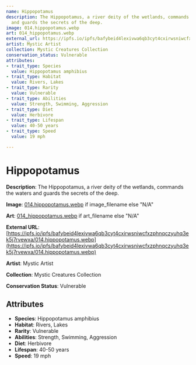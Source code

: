 ```yaml
---
name: Hippopotamus
description: The Hippopotamus, a river deity of the wetlands, commands the waters
  and guards the secrets of the deep.
image: 014.hippopotamus.webp
art: 014_hippopotamus.webp
external_url: https://ipfs.io/ipfs/bafybeid4lexivwa6qb3cyt4cxirwsniwcfxzphnqczyuhq3ek5j7rvewxa/014.hippopotamus.webp
artist: Mystic Artist
collection: Mystic Creatures Collection
conservation_status: Vulnerable
attributes:
- trait_type: Species
  value: Hippopotamus amphibius
- trait_type: Habitat
  value: Rivers, Lakes
- trait_type: Rarity
  value: Vulnerable
- trait_type: Abilities
  value: Strength, Swimming, Aggression
- trait_type: Diet
  value: Herbivore
- trait_type: Lifespan
  value: 40-50 years
- trait_type: Speed
  value: 19 mph

---
```


# Hippopotamus

**Description**: The Hippopotamus, a river deity of the wetlands, commands the waters and guards the secrets of the deep.

**Image**: [014.hippopotamus.webp](./014.hippopotamus.webp) if image_filename else "N/A"

**Art**: [014_hippopotamus.webp](./014_hippopotamus.webp) if art_filename else "N/A"

**External URL**: [https://ipfs.io/ipfs/bafybeid4lexivwa6qb3cyt4cxirwsniwcfxzphnqczyuhq3ek5j7rvewxa/014.hippopotamus.webp](https://ipfs.io/ipfs/bafybeid4lexivwa6qb3cyt4cxirwsniwcfxzphnqczyuhq3ek5j7rvewxa/014.hippopotamus.webp)

**Artist**: Mystic Artist

**Collection**: Mystic Creatures Collection

**Conservation Status**: Vulnerable

## Attributes
- **Species**: Hippopotamus amphibius
- **Habitat**: Rivers, Lakes
- **Rarity**: Vulnerable
- **Abilities**: Strength, Swimming, Aggression
- **Diet**: Herbivore
- **Lifespan**: 40-50 years
- **Speed**: 19 mph
